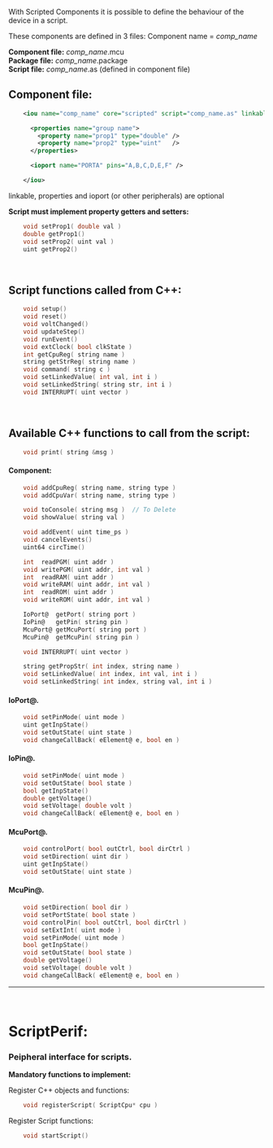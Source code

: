With Scripted Components it is possible to define the behaviour of the device in a script.

These components are defined in 3 files:
Component name = *comp_name* 

**Component file:** *comp_name*.mcu  
**Package file:** *comp_name*.package  
**Script file:** *comp_name*.as (defined in component file)
<br>

## Component file:
```xml
    <iou name="comp_name" core="scripted" script="comp_name.as" linkable="true" >

      <properties name="group name">
        <property name="prop1" type="double" />
        <property name="prop2" type="uint"   />
      </properties>

      <ioport name="PORTA" pins="A,B,C,D,E,F" />

    </iou>
```
linkable, properties and ioport (or other peripherals) are optional

**Script must implement property getters and setters:**
```c
    void setProp1( double val )
    double getProp1()
    void setProp2( uint val )
    uint getProp2()
```
<br>

## Script functions called from C++:
```c
    void setup()
    void reset()
    void voltChanged()
    void updateStep()
    void runEvent()
    void extClock( bool clkState )
    int getCpuReg( string name )
    string getStrReg( string name )
    void command( string c )
    void setLinkedValue( int val, int i )
    void setLinkedString( string str, int i )
    void INTERRUPT( uint vector )
```
<br>

## Available C++ functions to call from the script:

```c
    void print( string &msg )
```

#### Component:
```c
    void addCpuReg( string name, string type )
    void addCpuVar( string name, string type )

    void toConsole( string msg )  // To Delete
    void showValue( string val )

    void addEvent( uint time_ps )
    void cancelEvents()
    uint64 circTime()

    int  readPGM( uint addr )
    void writePGM( uint addr, int val )
    int  readRAM( uint addr )
    void writeRAM( uint addr, int val )
    int  readROM( uint addr )
    void writeROM( uint addr, int val )

    IoPort@  getPort( string port )
    IoPin@   getPin( string pin )
    McuPort@ getMcuPort( string port )
    McuPin@  getMcuPin( string pin )

    void INTERRUPT( uint vector )

    string getPropStr( int index, string name )
    void setLinkedValue( int index, int val, int i )
    void setLinkedString( int index, string val, int i )
```
#### IoPort@.
```c
    void setPinMode( uint mode )
    uint getInpState()
    void setOutState( uint state )
    void changeCallBack( eElement@ e, bool en )
```
#### IoPin@.
```c
    void setPinMode( uint mode )
    void setOutState( bool state )
    bool getInpState()
    double getVoltage()
    void setVoltage( double volt )
    void changeCallBack( eElement@ e, bool en )
```
#### McuPort@.
```c
    void controlPort( bool outCtrl, bool dirCtrl )
    void setDirection( uint dir )
    uint getInpState()
    void setOutState( uint state )
```
#### McuPin@.
```c
    void setDirection( bool dir )
    void setPortState( bool state )
    void controlPin( bool outCtrl, bool dirCtrl )
    void setExtInt( uint mode )
    void setPinMode( uint mode )
    bool getInpState()
    void setOutState( bool state )
    double getVoltage()
    void setVoltage( double volt )
    void changeCallBack( eElement@ e, bool en )
```
---
<br>

# ScriptPerif:

### Peipheral interface for scripts.

**Mandatory functions to implement:**

Register C++ objects and functions:
```c
    void registerScript( ScriptCpu* cpu )
```
Register Script functions:
```c
    void startScript()
```


